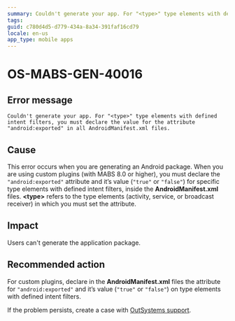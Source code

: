 ```yaml
---
summary: Couldn't generate your app. For "<type>" type elements with defined intent filters, you must declare the value for the attribute "android:exported" in all AndroidManifest.xml files.
tags:
guid: c780d4d5-d779-434a-8a34-391faf16cd79
locale: en-us
app_type: mobile apps
---
```


# OS-MABS-GEN-40016

## Error message

`Couldn't generate your app. For "<type>" type elements with defined intent filters, you must declare the value for the attribute "android:exported" in all AndroidManifest.xml files.`

## Cause

This error occurs when you are generating an Android package. When you are using custom plugins (with MABS 8.0 or higher), you must declare the `"android:exported"` attribute and it’s value (`"true"` or `"false"`) for specific type elements with defined intent filters, inside the **AndroidManifest.xml** files. **&lt;type&gt;** refers to the type elements (activity, service, or broadcast receiver) in which you must set the attribute.

## Impact

Users can't generate the application package.

## Recommended action

For custom plugins, declare in the **AndroidManifest.xml** files the attribute for `"android:exported"` and it’s value (`"true"` or `"false"`) on type elements with defined intent filters.

If the problem persists, create a case with [OutSystems support](https://success.outsystems.com/Support).
